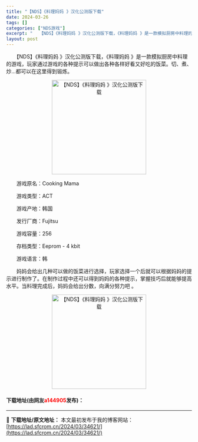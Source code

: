 ```yaml
---
title: "【NDS】《料理妈妈 》汉化公测版下载"
date: 2024-03-26
tags: []
categories: ["NDS游戏"]
excerpt: "　　【NDS】《料理妈妈 》汉化公测版下载，《料理妈妈 》是一款模拟厨房中料理的游戏，玩家通过游戏的各种提示可以做出各种各样好看又好吃的饭菜。切、煮、炒...都可以在这里得到锻炼。 　　游戏原名：Cooking Mama 　　游戏类型：ACT 　　游戏产地：韩国 　　发行厂商：Fujitsu 　　游&hellip;"
layout: post
---
```


 <p>　　【NDS】《料理妈妈 》汉化公测版下载，《料理妈妈 》是一款模拟厨房中料理的游戏，玩家通过游戏的各种提示可以做出各种各样好看又好吃的饭菜。切、煮、炒...都可以在这里得到锻炼。</p> <p align="center"><img align="" border="0" src="https://lad.sfcrom.cn/wp-content/uploads/2024/03/20240326_66022bd0d0075.jpg" width="256" alt="【NDS】《料理妈妈 》汉化公测版下载" /></p> <p>　　游戏原名：Cooking Mama</p> <p>　　游戏类型：ACT</p> <p>　　游戏产地：韩国</p> <p>　　发行厂商：Fujitsu</p> <p>　　游戏容量：256</p> <p>　　存档类型：Eeprom - 4 kbit</p> <p>　　游戏语言：韩</p> <p>　　妈妈会给出几种可以做的饭菜进行选择，玩家选择一个后就可以根据妈妈的提示进行制作了。在制作过程中还可以得到妈妈的各种提示，掌握技巧后就能够提高水平。当料理完成后，妈妈会给出分数，向满分努力吧 。</p> <p align="center"><img align="" border="0" src="https://lad.sfcrom.cn/wp-content/uploads/2024/03/20240326_66022bd13c1dd.jpg" width="256" alt="【NDS】《料理妈妈 》汉化公测版下载" /></p> <p><h4>下载地址(由网友<font color="red">a144905</font>发布)：</h4></p> 

---
📖 **下载地址/原文地址：** 本文最初发布于我的博客网站：[https://lad.sfcrom.cn/2024/03/34621/](https://lad.sfcrom.cn/2024/03/34621/)
